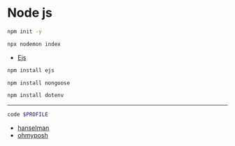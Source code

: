 # Node js

```bash
npm init -y
```


```bash
npx nodemon index
```

- [Ejs](https://ejs.co/#docs)
```bash
npm install ejs
```

```bash
npm install nongoose
```

```bash
npm install dotenv
```

---
```bash
code $PROFILE
```


- [hanselman](https://www.hanselman.com/blog/my-ultimate-powershell-prompt-with-oh-my-posh-and-the-windows-terminal)
- [ohmyposh](https://ohmyposh.dev/docs/installation/windows)